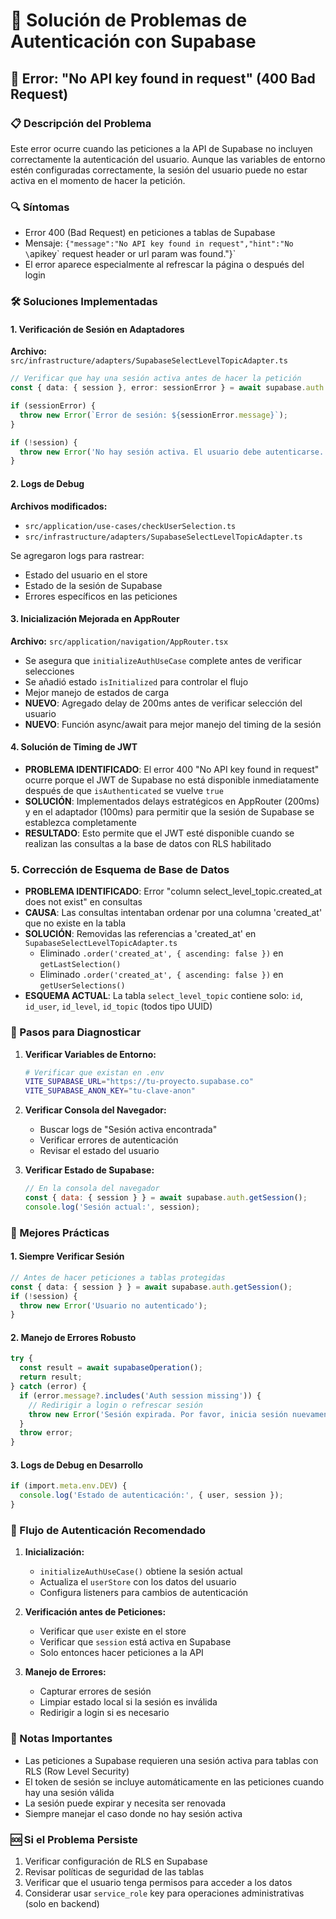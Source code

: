 # 🔧 Solución de Problemas de Autenticación con Supabase

## 🚨 Error: "No API key found in request" (400 Bad Request)

### 📋 Descripción del Problema

Este error ocurre cuando las peticiones a la API de Supabase no incluyen correctamente la autenticación del usuario. Aunque las variables de entorno estén configuradas correctamente, la sesión del usuario puede no estar activa en el momento de hacer la petición.

### 🔍 Síntomas

- Error 400 (Bad Request) en peticiones a tablas de Supabase
- Mensaje: `{"message":"No API key found in request","hint":"No \`apikey\` request header or url param was found."}`
- El error aparece especialmente al refrescar la página o después del login

### 🛠️ Soluciones Implementadas

#### 1. Verificación de Sesión en Adaptadores

**Archivo:** `src/infrastructure/adapters/SupabaseSelectLevelTopicAdapter.ts`

```typescript
// Verificar que hay una sesión activa antes de hacer la petición
const { data: { session }, error: sessionError } = await supabase.auth.getSession();

if (sessionError) {
  throw new Error(`Error de sesión: ${sessionError.message}`);
}

if (!session) {
  throw new Error('No hay sesión activa. El usuario debe autenticarse.');
}
```

#### 2. Logs de Debug

**Archivos modificados:**
- `src/application/use-cases/checkUserSelection.ts`
- `src/infrastructure/adapters/SupabaseSelectLevelTopicAdapter.ts`

Se agregaron logs para rastrear:
- Estado del usuario en el store
- Estado de la sesión de Supabase
- Errores específicos en las peticiones

#### 3. Inicialización Mejorada en AppRouter

**Archivo:** `src/application/navigation/AppRouter.tsx`

- Se asegura que `initializeAuthUseCase` complete antes de verificar selecciones
- Se añadió estado `isInitialized` para controlar el flujo
- Mejor manejo de estados de carga
- **NUEVO**: Agregado delay de 200ms antes de verificar selección del usuario
- **NUEVO**: Función async/await para mejor manejo del timing de la sesión

#### 4. Solución de Timing de JWT
- **PROBLEMA IDENTIFICADO**: El error 400 "No API key found in request" ocurre porque el JWT de Supabase no está disponible inmediatamente después de que `isAuthenticated` se vuelve `true`
- **SOLUCIÓN**: Implementados delays estratégicos en AppRouter (200ms) y en el adaptador (100ms) para permitir que la sesión de Supabase se establezca completamente
- **RESULTADO**: Esto permite que el JWT esté disponible cuando se realizan las consultas a la base de datos con RLS habilitado

### 5. Corrección de Esquema de Base de Datos
- **PROBLEMA IDENTIFICADO**: Error "column select_level_topic.created_at does not exist" en consultas
- **CAUSA**: Las consultas intentaban ordenar por una columna 'created_at' que no existe en la tabla
- **SOLUCIÓN**: Removidas las referencias a 'created_at' en `SupabaseSelectLevelTopicAdapter.ts`
  - Eliminado `.order('created_at', { ascending: false })` en `getLastSelection()`
  - Eliminado `.order('created_at', { ascending: false })` en `getUserSelections()`
- **ESQUEMA ACTUAL**: La tabla `select_level_topic` contiene solo: `id`, `id_user`, `id_level`, `id_topic` (todos tipo UUID)

### 🔧 Pasos para Diagnosticar

1. **Verificar Variables de Entorno:**
   ```bash
   # Verificar que existan en .env
   VITE_SUPABASE_URL="https://tu-proyecto.supabase.co"
   VITE_SUPABASE_ANON_KEY="tu-clave-anon"
   ```

2. **Verificar Consola del Navegador:**
   - Buscar logs de "Sesión activa encontrada"
   - Verificar errores de autenticación
   - Revisar el estado del usuario

3. **Verificar Estado de Supabase:**
   ```javascript
   // En la consola del navegador
   const { data: { session } } = await supabase.auth.getSession();
   console.log('Sesión actual:', session);
   ```

### 🚀 Mejores Prácticas

#### 1. Siempre Verificar Sesión

```typescript
// Antes de hacer peticiones a tablas protegidas
const { data: { session } } = await supabase.auth.getSession();
if (!session) {
  throw new Error('Usuario no autenticado');
}
```

#### 2. Manejo de Errores Robusto

```typescript
try {
  const result = await supabaseOperation();
  return result;
} catch (error) {
  if (error.message?.includes('Auth session missing')) {
    // Redirigir a login o refrescar sesión
    throw new Error('Sesión expirada. Por favor, inicia sesión nuevamente.');
  }
  throw error;
}
```

#### 3. Logs de Debug en Desarrollo

```typescript
if (import.meta.env.DEV) {
  console.log('Estado de autenticación:', { user, session });
}
```

### 🔄 Flujo de Autenticación Recomendado

1. **Inicialización:**
   - `initializeAuthUseCase()` obtiene la sesión actual
   - Actualiza el `userStore` con los datos del usuario
   - Configura listeners para cambios de autenticación

2. **Verificación antes de Peticiones:**
   - Verificar que `user` existe en el store
   - Verificar que `session` está activa en Supabase
   - Solo entonces hacer peticiones a la API

3. **Manejo de Errores:**
   - Capturar errores de sesión
   - Limpiar estado local si la sesión es inválida
   - Redirigir a login si es necesario

### 📝 Notas Importantes

- Las peticiones a Supabase requieren una sesión activa para tablas con RLS (Row Level Security)
- El token de sesión se incluye automáticamente en las peticiones cuando hay una sesión válida
- La sesión puede expirar y necesita ser renovada
- Siempre manejar el caso donde no hay sesión activa

### 🆘 Si el Problema Persiste

1. Verificar configuración de RLS en Supabase
2. Revisar políticas de seguridad de las tablas
3. Verificar que el usuario tenga permisos para acceder a los datos
4. Considerar usar `service_role` key para operaciones administrativas (solo en backend)